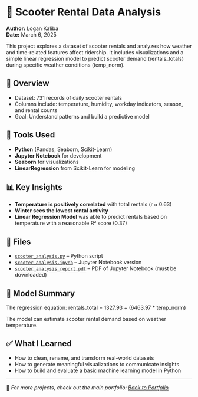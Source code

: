 # 🛴 Scooter Rental Data Analysis
**Author:** Logan Kaliba  
**Date:** March 6, 2025

This project explores a dataset of scooter rentals and analyzes how weather and time-related features affect ridership. It includes visualizations and a simple linear regression model to predict scooter demand (rentals_totals) during specific weather conditions (temp_norm).

## 📌 Overview
- Dataset: 731 records of daily scooter rentals
- Columns include: temperature, humidity, workday indicators, season, and rental counts
- Goal: Understand patterns and build a predictive model

## 🔧 Tools Used
- **Python** (Pandas, Seaborn, Scikit-Learn)
- **Jupyter Notebook** for development
- **Seaborn** for visualizations
- **LinearRegression** from Scikit-Learn for modeling

## 📊 Key Insights
- **Temperature is positively correlated** with total rentals (r ≈ 0.63)
- **Winter sees the lowest rental activity**
- **Linear Regression Model** was able to predict rentals based on temperature with a reasonable R² score (0.37)

## 📁 Files
- [`scooter_analysis.py`](scooter_analysis.py) – Python script
- [`scooter_analysis.ipynb`](scooter_analysis.ipynb) – Jupyter Notebook version
- [`scooter_analysis_report.pdf`](./scooter_analysis_report.pdf) – PDF of Jupyter Notebook (must be downloaded)

## 🤖 Model Summary
The regression equation: rentals_total = 1327.93 + (6463.97 * temp_norm)

The model can estimate scooter rental demand based on weather temperature.

## ✅ What I Learned
- How to clean, rename, and transform real-world datasets
- How to generate meaningful visualizations to communicate insights
- How to build and evaluate a basic machine learning model in Python

---

📌 *For more projects, check out the main portfolio: [Back to Portfolio](../README.md)*
